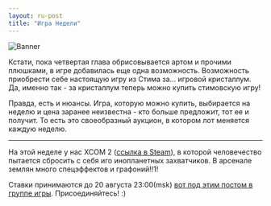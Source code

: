 ```yaml
---
layout: ru-post
title: "Игра Недели"
---
```

![Banner](http://cs636920.vk.me/v636920555/22b9b/sarUqTXxV6g.jpg)

Кстати, пока четвертая глава обрисовывается артом и прочими плюшками, в игре добавилась еще одна возможность. Возможность приобрести себе настоящую игру из Стима за... игровой кристаллум. Да, именно так - за кристаллум теперь можно купить стимовскую игру!

Правда, есть и нюансы. Игра, которую можно купить, выбирается на неделю и цена заранее неизвестна - кто больше предложит, тот ее и получит. То есть это своеобразный аукцион, в котором лот меняется каждую неделю.

---
На этой неделе у нас XCOM 2 ([ссылка в Steam](http://store.steampowered.com/app/268500?snr=1_41_4__42)), в которой человечество пытается сбросить с себя иго инопланетных захватчиков. В арсенале землян много спецэффектов и графоний!!1!

Ставки принимаются до 20 августа 23:00(msk) [вот под этим постом в группе игры](http://vk.com/krajsveta?w=wall-90249739_657). Присоединяйтесь! :)
